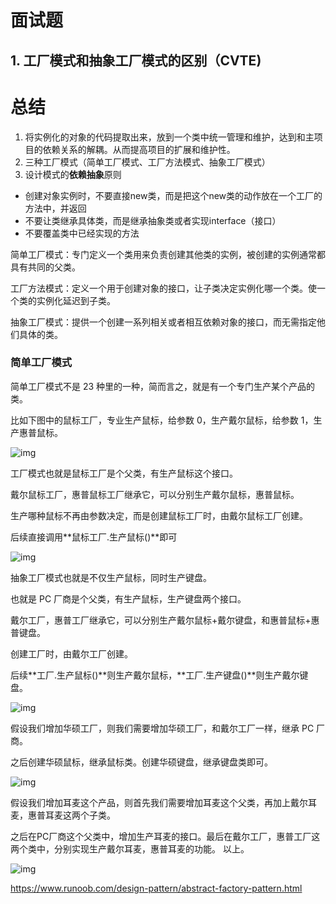 # 面试题

## 1. 工厂模式和抽象工厂模式的区别（CVTE)



# 总结

1. 将实例化的对象的代码提取出来，放到一个类中统一管理和维护，达到和主项目的依赖关系的解耦。从而提高项目的扩展和维护性。
2. 三种工厂模式（简单工厂模式、工厂方法模式、抽象工厂模式）
3. 设计模式的**依赖抽象**原则

- 创建对象实例时，不要直接new类，而是把这个new类的动作放在一个工厂的方法中，并返回
- 不要让类继承具体类，而是继承抽象类或者实现interface（接口）
- 不要覆盖类中已经实现的方法

简单工厂模式：专门定义一个类用来负责创建其他类的实例，被创建的实例通常都具有共同的父类。

工厂方法模式：定义一个用于创建对象的接口，让子类决定实例化哪一个类。使一个类的实例化延迟到子类。

抽象工厂模式：提供一个创建一系列相关或者相互依赖对象的接口，而无需指定他们具体的类。

### 简单工厂模式

简单工厂模式不是 23 种里的一种，简而言之，就是有一个专门生产某个产品的类。

比如下图中的鼠标工厂，专业生产鼠标，给参数 0，生产戴尔鼠标，给参数 1，生产惠普鼠标。

![img](https://www.runoob.com/wp-content/uploads/2018/07/1530601914-2143-DP-SimpleFactory.png)

工厂模式也就是鼠标工厂是个父类，有生产鼠标这个接口。

戴尔鼠标工厂，惠普鼠标工厂继承它，可以分别生产戴尔鼠标，惠普鼠标。

生产哪种鼠标不再由参数决定，而是创建鼠标工厂时，由戴尔鼠标工厂创建。

后续直接调用**鼠标工厂.生产鼠标()**即可

![img](https://www.runoob.com/wp-content/uploads/2018/07/1530601917-1999-DP-Factory.png)

抽象工厂模式也就是不仅生产鼠标，同时生产键盘。

也就是 PC 厂商是个父类，有生产鼠标，生产键盘两个接口。

戴尔工厂，惠普工厂继承它，可以分别生产戴尔鼠标+戴尔键盘，和惠普鼠标+惠普键盘。

创建工厂时，由戴尔工厂创建。

后续**工厂.生产鼠标()**则生产戴尔鼠标，**工厂.生产键盘()**则生产戴尔键盘。

![img](https://www.runoob.com/wp-content/uploads/2018/07/1530601916-7298-DP-AbstractFactory.png)

假设我们增加华硕工厂，则我们需要增加华硕工厂，和戴尔工厂一样，继承 PC 厂商。

之后创建华硕鼠标，继承鼠标类。创建华硕键盘，继承键盘类即可。

![img](https://www.runoob.com/wp-content/uploads/2018/07/1530601980-8080-P-AbstractFactory-AddFactory.png)

假设我们增加耳麦这个产品，则首先我们需要增加耳麦这个父类，再加上戴尔耳麦，惠普耳麦这两个子类。

之后在PC厂商这个父类中，增加生产耳麦的接口。最后在戴尔工厂，惠普工厂这两个类中，分别实现生产戴尔耳麦，惠普耳麦的功能。 以上。

![img](https://www.runoob.com/wp-content/uploads/2018/07/1530601917-7462-P-AbstractFactory-AddProduct.png)

https://www.runoob.com/design-pattern/abstract-factory-pattern.html
